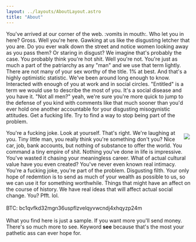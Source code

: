 ```yaml
---
layout: ../layouts/AboutLayout.astro
title: "About"
---
```


You've arrived at our corner of the web. :vomits in mouth:. Who let you in here? Gross. Well you're here. Gawking at us like the disgusting letcher that you are. Do you ever walk down the street and notice women looking away as you pass them? Or staring in disgust? We imagine that's probably the case. You probably think you're hot shit. Well you're not. You're just as much a part of the patriarchy as any "man" and we use that term lightly. There are not many of your sex worthy of the title. 1% at best. And that's a highly optimistic statistic. We've been around long enough to know. Interacted with enough of you at work and in social circles. "Entitled" is a term we would use to describe the most of you. It's a social disease and you have it. "Not all men?" yeah, we're sure you're more quick to jump to the defense of you kind with comments like that much sooner than you'd ever hold one another accountable for your disgusting misogynistic attitudes. Get a fucking life. Try to find a way to stop being part of the problem.

<div style="float:right; margin: 10px 5px 5px;"> 
<img src="/assets/images/bc1qvfkd32mgn36uspflzvelqyvwcndj4xhqyzp24m.png"/>
</div>

You're a fucking joke. Look at yourself. That's right. We're laughing at you. Tiny little man, you really think you're something don't you? Nice
car, job, bank accounts, but nothing of substance to offer the world.
You command a tiny empire of shit. Nothing you've done in life is
impressive. You've wasted it chasing your meaningless career. What of
actual cultural value have you even created? You've never even known
real intimacy. You're a fucking joke, you're part of the problem.
Disgusting filth. Your only hope of redemtion is to send as much of your
wealth as possible to us, so we can use it for something worthwhile.
Things that might have an affect on the course of history. We have real
ideas that will affect actual social change. You? Pfft. lol.<br/>
<br/>
BTC: bc1qvfkd32mgn36uspflzvelqyvwcndj4xhqyzp24m
<br/><br/>
What you find here is just a sample. If you want more you'll send money. There's so much more to see. Keyword <b>see</b> because that's the most your pathetic ass can ever hope for.
